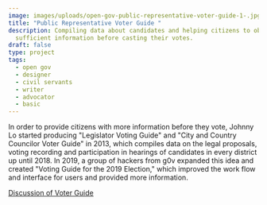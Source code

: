 ```yaml
---
image: images/uploads/open-gov-public-representative-voter-guide-1-.jpg
title: "Public Representative Voter Guide "
description: Compiling data about candidates and helping citizens to obtain
  sufficient information before casting their votes.
draft: false
type: project
tags:
  - open gov
  - designer
  - civil servants
  - writer
  - advocator
  - basic
---
```

In order to provide citizens with more information before they vote, Johnny Lo started producing "Legislator Voting Guide" and "City and Country Councilor  Voter Guide" in 2013, which compiles data on the legal proposals, voting recording and participation in hearings of candidates in every district up until 2018. In 2019, a group of hackers from g0v expanded this idea and created "Voting Guide for the 2019 Election," which improved the work flow and interface for users and provided more information.

[Discussion of Voter Guide](https://g0v.hackmd.io/s/HyBzFBOqH)